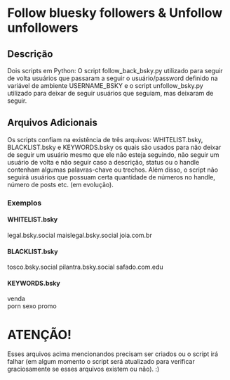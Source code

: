 # Follow bluesky followers & Unfollow unfollowers

## Descrição
Dois scripts em Python: O script follow_back_bsky.py utilizado para seguir de volta usuários que passaram a seguir o usuário/password definido na variável de ambiente USERNAME_BSKY e o script unfollow_bsky.py utilizado para deixar de seguir usuários que seguiam, mas deixaram de seguir.

## Arquivos Adicionais

Os scripts confiam na existência de três arquivos: WHITELIST.bsky, BLACKLIST.bsky e KEYWORDS.bsky os quais são usados para não deixar de seguir um usuário mesmo que ele não esteja seguindo, não seguir um usuário de volta e não seguir caso a descrição, status ou o handle contenham algumas palavras-chave ou trechos. Além disso, o script não seguirá usuários que possuam certa quantidade de números no handle, número de posts etc. (em evolução).

### Exemplos

#### WHITELIST.bsky

legal.bsky.social
maislegal.bsky.social
joia.com.br

#### BLACKLIST.bsky

tosco.bsky.social
pilantra.bsky.social
safado.com.edu


#### KEYWORDS.bsky

venda<BR>
porn
sexo
promo

# ATENÇÃO!

Esses arquivos acima mencionandos precisam ser criados ou o script irá falhar (em algum momento o script será atualizado para verificar graciosamente se esses arquivos existem ou não). :)

